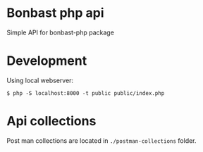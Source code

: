 # Bonbast php api

Simple API for bonbast-php package

# Development

Using local webserver:

`$ php -S localhost:8000 -t public public/index.php`

# Api collections

Post man collections are located in `./postman-collections` folder.